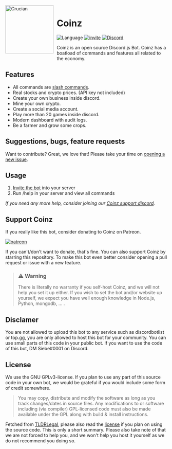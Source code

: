 <img width="150" height="150" align="left" style="float: left; margin: 0 10px 10px 0;" alt="Crucian" src="https://cdn.coinzbot.xyz/logo.png">

# Coinz
![Language](https://img.shields.io/badge/Language-Node.js-427E38?style=for-the-badge&logo=node.js)
[![invite](https://img.shields.io/badge/Invite-Coinz-DBA514?style=for-the-badge&logo=coil&logoColor=white)](https://coinzbot.xyz/invite)
[![Discord](https://img.shields.io/discord/938177962698735616?style=for-the-badge&logo=discord&logoColor=white)](https://discord.gg/asnZQwc6kW)

Coinz is an open source Discord.js Bot. Coinz has a boatload of commands and features all related to the economy.

## Features
* All commands are [slash commands](https://discord.com/blog/slash-commands-are-here).
* Real stocks and crypto prices. (API key not included)
* Create your own business inside discord.
* Mine your own crypto.
* Create a social media account.
* Play more than 20 games inside discord.
* Modern dashboard with audit logs.
* Be a farmer and grow some crops.

## Suggestions, bugs, feature requests

Want to contribute? Great, we love that! Please take your time on [opening a new issue](https://github.com/SiebeBaree/Coinz/issues/new).

## Usage
1. [Invite the bot](https://coinzbot.xyz/invite) into your server
2. Run /help in your server and view all commands

*If you need any more help, consider joining our [Coinz support discord](https://coinzbot.xyz/discord).*

## Support Coinz
If you really like this bot, consider donating to Coinz on Patreon.

[![patreon](https://c5.patreon.com/external/logo/become_a_patron_button.png)](https://www.patreon.com/coinz_bot)

If you can't/don't want to donate, that's fine. You can also support Coinz by starring this repository. To make this bot even better consider opening a pull request or issue with a new feature.

> ### ⚠ Warning 
> There is literally no warranty if you self-host Coinz, and we will not help you set it up either. If you wish to set the bot and/or website up yourself, we expect you have well enough knowledge in Node.js, Python, mongodb, ... .

## Disclamer
You are not allowed to upload this bot to any service such as discordbotlist or top.gg, you are only allowed to host this bot for your community. You can use small parts of this code in your public bot. If you want to use the code of this bot, DM Siebe#0001 on Discord.

## License
We use the GNU GPLv3-license. If you plan to use any part of this source code in your own bot, we would be grateful if you would include some form of credit somewhere.

> You may copy, distribute and modify the software as long as you track changes/dates in source files. Any modifications to or software including (via compiler) GPL-licensed code must also be made available under the GPL along with build & install instructions.

Fetched from [TLDRLegal](https://tldrlegal.com/license/gnu-general-public-license-v3-(gpl-3)), please also read the [license](https://github.com/SiebeBaree/Coinz/blob/main/LICENSE) if you plan on using the source code. This is only a short summary. Please also take note of that we are not forced to help you, and we won't help you host it yourself as we do not recommend you doing so.